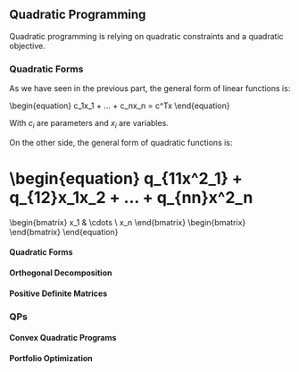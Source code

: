 ## Quadratic Programming

Quadratic programming is relying on quadratic constraints and a quadratic objective.
### Quadratic Forms

As we have seen in the previous part, the general form of linear functions is:

\begin{equation}
c_1x_1 + ... + c_nx_n = c^Tx
\end{equation}

With $c_i$ are parameters and $x_i$ are variables.

On the other side, the general form of quadratic functions is:

\begin{equation}
q_{11x^2_1} + q_{12}x_1x_2 + ... + q_{nn}x^2_n
= 
\begin{bmatrix}
x_1 & \cdots \ x_n
\end{bmatrix}
\begin{bmatrix}
\end{bmatrix}
\end{equation}


#### Quadratic Forms
#### Orthogonal Decomposition

#### Positive Definite Matrices
### QPs
#### Convex Quadratic Programs

#### Portfolio Optimization